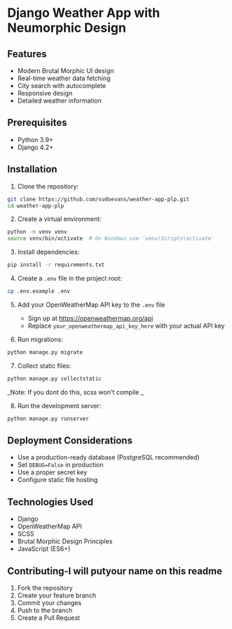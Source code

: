 # Django Weather App with Neumorphic Design

## Features
- Modern Brutal Morphic UI design
- Real-time weather data fetching
- City search with autocomplete
- Responsive design
- Detailed weather information

## Prerequisites
- Python 3.9+
- Django 4.2+

## Installation

1. Clone the repository:
```bash
git clone https://github.com/sudoevans/weather-app-plp.git
cd weather-app-plp
```

2. Create a virtual environment:
```bash
python -m venv venv
source venv/bin/activate  # On Windows use `venv\Scripts\activate`
```

3. Install dependencies:
```bash
pip install -r requirements.txt
```

4. Create a `.env` file in the project root:
```bash
cp .env.example .env
```

5. Add your OpenWeatherMap API key to the `.env` file
   - Sign up at https://openweathermap.org/api
   - Replace `your_openweathermap_api_key_here` with your actual API key

6. Run migrations:
```bash
python manage.py migrate
```

7. Collect static files:
```bash
python manage.py collectstatic
```
_Note: If you dont do this, scss won't compile
_

8. Run the development server:
```bash
python manage.py runserver
```

## Deployment Considerations
- Use a production-ready database (PostgreSQL recommended)
- Set `DEBUG=False` in production
- Use a proper secret key
- Configure static file hosting

## Technologies Used
- Django
- OpenWeatherMap API
- SCSS
- Brutal Morphic Design Principles
- JavaScript (ES6+)

## Contributing-I will putyour name on this readme
1. Fork the repository
2. Create your feature branch
3. Commit your changes
4. Push to the branch
5. Create a Pull Request
